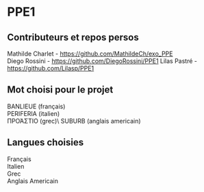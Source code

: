 # PPE1


## Contributeurs et repos persos

Mathilde Charlet - https://github.com/MathildeCh/exo_PPE<br/>
Diego Rossini - https://github.com/DiegoRossini/PPE1
Lilas Pastré - https://github.com/Lilasp/PPE1

## Mot choisi pour le projet

BANLIEUE (français)\
PERIFERIA (italien)\
ΠΡΟΆΣΤΙΟ (grec)\ 
SUBURB (anglais americain)


## Langues choisies

Français\
Italien\
Grec\
Anglais Americain<br/>
